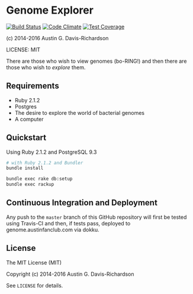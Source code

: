 # Genome Explorer

[![Build Status](https://travis-ci.org/audy/genome-explorer.svg)](https://travis-ci.org/audy/genome-explorer)
[![Code Climate](https://codeclimate.com/repos/545a939b695680762c0348ba/badges/485a8cdc04eec5267d1b/gpa.svg)](https://codeclimate.com/repos/545a939b695680762c0348ba/feed)
[![Test Coverage](https://codeclimate.com/repos/545a939b695680762c0348ba/badges/485a8cdc04eec5267d1b/coverage.svg)](https://codeclimate.com/repos/545a939b695680762c0348ba/feed)

(c) 2014-2016 Austin G. Davis-Richardson

LICENSE: MIT

There are those who wish to view genomes (bo-RING!) and then there are those who
wish to _explore_ them.

## Requirements

- Ruby 2.1.2
- Postgres
- The desire to explore the world of bacterial genomes
- A computer

## Quickstart

Using Ruby 2.1.2 and PostgreSQL 9.3

```sh
# with Ruby 2.1.2 and Bundler
bundle install

bundle exec rake db:setup
bundle exec rackup
```

## Continuous Integration and Deployment

Any push to the `master` branch of this GitHub repository will first be tested
using Travis-CI and then, if tests pass, deployed to genome.austinfanclub.com
via dokku.

## License

The MIT License (MIT)

Copyright (c) 2014-2016 Austin G. Davis-Richardson

See `LICENSE` for details.
